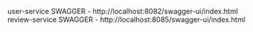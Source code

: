 user-service SWAGGER - http://localhost:8082/swagger-ui/index.html
review-service SWAGGER - http://localhost:8085/swagger-ui/index.html
